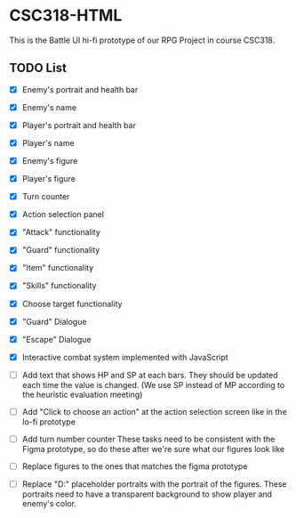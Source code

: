 # CSC318-HTML
This is the Battle UI hi-fi prototype of our RPG Project in course CSC318.

## TODO List
- [x] Enemy's portrait and health bar
- [x] Enemy's name
- [x] Player's portrait and health bar
- [x] Player's name
- [x] Enemy's figure
- [x] Player's figure
- [x] Turn counter
- [x] Action selection panel
- [x] "Attack" functionality
- [x] "Guard" functionality
- [X] "Item" functionality
- [X] "Skills" functionality
- [x] Choose target functionality
- [x] "Guard" Dialogue
- [x] "Escape" Dialogue
- [x] Interactive combat system implemented with JavaScript
- [ ] Add text that shows HP and SP at each bars. They should be updated each time the value is changed. (We use SP instead of MP according to the heuristic evaluation meeting)
- [ ] Add "Click to choose an action" at the action selection screen like in the lo-fi prototype
- [ ] Add turn number counter
These tasks need to be consistent with the Figma prototype, so do these after we're sure what our figures look like
- [ ] Replace figures to the ones that matches the figma prototype
- [ ] Replace "D:" placeholder portraits with the portrait of the figures. These portraits need to have a transparent background to show player and enemy's color.


